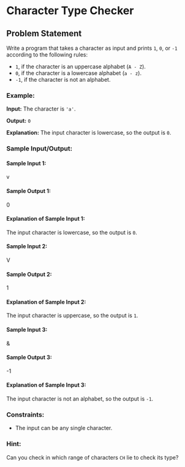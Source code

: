 # Character Type Checker

## Problem Statement

Write a program that takes a character as input and prints `1`, `0`, or `-1` according to the following rules:

- `1`, if the character is an uppercase alphabet (`A - Z`).
- `0`, if the character is a lowercase alphabet (`a - z`).
- `-1`, if the character is not an alphabet.

### Example:

**Input:** The character is `'a'`.

**Output:** `0`

**Explanation:** The input character is lowercase, so the output is `0`.

### Sample Input/Output:

#### Sample Input 1:
v
#### Sample Output 1:
0
#### Explanation of Sample Input 1:
The input character is lowercase, so the output is `0`.

#### Sample Input 2:
V
#### Sample Output 2:
1
#### Explanation of Sample Input 2:
The input character is uppercase, so the output is `1`.

#### Sample Input 3:
&
#### Sample Output 3:
-1
#### Explanation of Sample Input 3:
The input character is not an alphabet, so the output is `-1`.

### Constraints:
- The input can be any single character.

### Hint:
Can you check in which range of characters `CH` lie to check its type?

